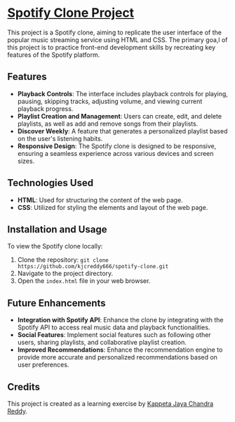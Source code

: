 # [Spotify Clone Project](https://kjcreddy666.github.io/spotify)

This project is a Spotify clone, aiming to replicate the user interface of the popular music streaming service using HTML and CSS. The primary goa,l of this project is to practice front-end development skills by recreating key features of the Spotify platform.

## Features

- **Playback Controls**: The interface includes playback controls for playing, pausing, skipping tracks, adjusting volume, and viewing current playback progress.
- **Playlist Creation and Management**: Users can create, edit, and delete playlists, as well as add and remove songs from their playlists.
- **Discover Weekly**: A feature that generates a personalized playlist based on the user's listening habits.
- **Responsive Design**: The Spotify clone is designed to be responsive, ensuring a seamless experience across various devices and screen sizes.

## Technologies Used

- **HTML**: Used for structuring the content of the web page.
- **CSS**: Utilized for styling the elements and layout of the web page.

## Installation and Usage

To view the Spotify clone locally:

1. Clone the repository: `git clone https://github.com/kjcreddy666/spotify-clone.git`
2. Navigate to the project directory.
3. Open the `index.html` file in your web browser.

## Future Enhancements

- **Integration with Spotify API**: Enhance the clone by integrating with the Spotify API to access real music data and playback functionalities.
- **Social Features**: Implement social features such as following other users, sharing playlists, and collaborative playlist creation.
- **Improved Recommendations**: Enhance the recommendation engine to provide more accurate and personalized recommendations based on user preferences.

## Credits

This project is created as a learning exercise by [Kappeta Jaya Chandra Reddy](https://github.com/kjcreddy666).
